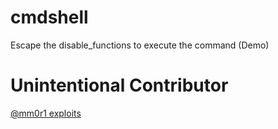 # cmdshell
Escape the disable_functions to execute the command (Demo)

# Unintentional Contributor
[@mm0r1 exploits](https://github.com/mm0r1/exploits)
